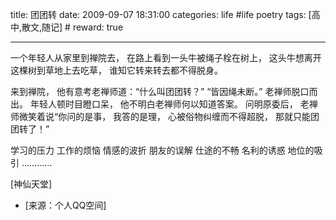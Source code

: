 title: 团团转 
date: 2009-09-07 18:31:00
categories: life #life poetry
tags: [高中,散文,随记]  # <!--more-->
reward: true

---

一个年轻人从家里到禅院去，
在路上看到一头牛被绳子栓在树上，
这头牛想离开这棵树到草地上去吃草，
谁知它转来转去都不得脱身。

<!--more-->

来到禅院，
他有意考老禅师道：“什么叫团团转？”
“皆因绳未断。”
老禅师脱口而出。
年轻人顿时目瞪口呆，
他不明白老禅师何以知道答案。
问明原委后，
老禅师微笑着说“你问的是事，
我答的是理，
心被俗物纠缠而不得超脱，
那就只能团团转了！”



学习的压力
工作的烦恼
情感的波折
朋友的误解
仕途的不畅
名利的诱惑
地位的吸引
…………



[神仙天堂]


- [来源：个人QQ空间]
